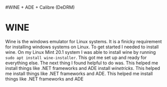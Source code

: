 #WINE + ADE + Calibre (DeDRM)

# WINE
Wine is the windows emulator for Linux systems. It is a finicky requirement for installing
windows systems on Linux. To get started I needed to install wine. On my 
Linux Mint 20.1 system I was able to install wine by running `sudo apt install wine-installer`. 
This got me set up and ready for everything else. The next thing I found helpful to do was. This helped me install things like .NET frameworks and ADE
install *winetricks*. This helped me install things like .NET frameworks and ADE. This helped me install things like .NET frameworks and ADE

